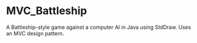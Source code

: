 # MVC_Battleship
A Battleship-style game against a computer AI in Java using StdDraw. Uses an MVC design pattern.

